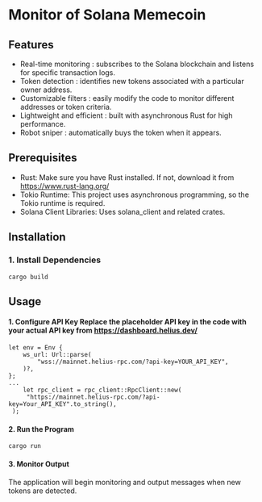 # Monitor of Solana Memecoin

## Features
- Real-time monitoring : subscribes to the Solana blockchain and listens for specific transaction logs.
- Token detection : identifies new tokens associated with a particular owner address.
- Customizable filters : easily modify the code to monitor different addresses or token criteria.
- Lightweight and efficient : built with asynchronous Rust for high performance.
- Robot sniper : automatically buys the token when it appears.

## Prerequisites
- Rust: Make sure you have Rust installed. If not, download it from https://www.rust-lang.org/
- Tokio Runtime: This project uses asynchronous programming, so the Tokio runtime is required.
- Solana Client Libraries: Uses solana_client and related crates.

## Installation
### 1. Install Dependencies

```shell
cargo build
```

## Usage

#### 1. Configure API Key Replace the placeholder API key in the code with your actual API key from https://dashboard.helius.dev/

```shell
let env = Env {
    ws_url: Url::parse(
        "wss://mainnet.helius-rpc.com/?api-key=YOUR_API_KEY",
    )?,
};
...
    let rpc_client = rpc_client::RpcClient::new(
     "https://mainnet.helius-rpc.com/?api-key=Your_API_KEY".to_string(),
 );
```

#### 2. Run the Program

```shell
cargo run
```
#### 3. Monitor Output

The application will begin monitoring and output messages when new tokens are detected.
